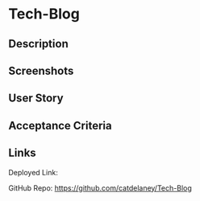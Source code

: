 # Tech-Blog

## Description


## Screenshots


## User Story


## Acceptance Criteria


## Links
Deployed Link:

GitHub Repo: https://github.com/catdelaney/Tech-Blog